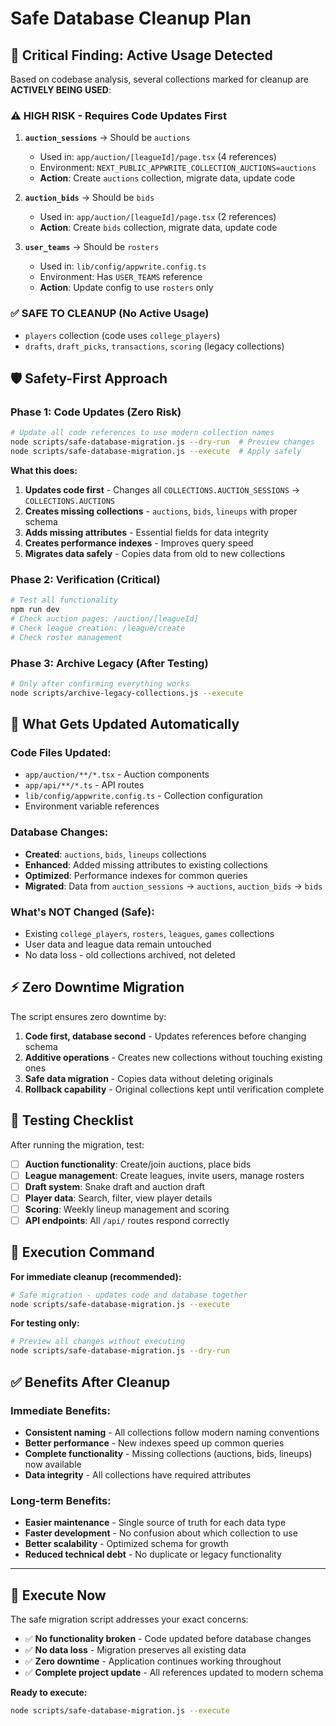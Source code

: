 # Safe Database Cleanup Plan

## 🚨 Critical Finding: Active Usage Detected

Based on codebase analysis, several collections marked for cleanup are **ACTIVELY BEING USED**:

### ⚠️ HIGH RISK - Requires Code Updates First
1. **`auction_sessions`** → Should be `auctions`
   - Used in: `app/auction/[leagueId]/page.tsx` (4 references)
   - Environment: `NEXT_PUBLIC_APPWRITE_COLLECTION_AUCTIONS=auctions`
   - **Action**: Create `auctions` collection, migrate data, update code

2. **`auction_bids`** → Should be `bids` 
   - Used in: `app/auction/[leagueId]/page.tsx` (2 references)
   - **Action**: Create `bids` collection, migrate data, update code

3. **`user_teams`** → Should be `rosters`
   - Used in: `lib/config/appwrite.config.ts`
   - Environment: Has `USER_TEAMS` reference
   - **Action**: Update config to use `rosters` only

### ✅ SAFE TO CLEANUP (No Active Usage)
- `players` collection (code uses `college_players`)
- `drafts`, `draft_picks`, `transactions`, `scoring` (legacy collections)

## 🛡️ Safety-First Approach

### Phase 1: Code Updates (Zero Risk)
```bash
# Update all code references to use modern collection names
node scripts/safe-database-migration.js --dry-run  # Preview changes
node scripts/safe-database-migration.js --execute  # Apply safely
```

**What this does:**
1. **Updates code first** - Changes all `COLLECTIONS.AUCTION_SESSIONS` → `COLLECTIONS.AUCTIONS`
2. **Creates missing collections** - `auctions`, `bids`, `lineups` with proper schema
3. **Adds missing attributes** - Essential fields for data integrity
4. **Creates performance indexes** - Improves query speed
5. **Migrates data safely** - Copies data from old to new collections

### Phase 2: Verification (Critical)
```bash
# Test all functionality
npm run dev
# Check auction pages: /auction/[leagueId]
# Check league creation: /league/create  
# Check roster management
```

### Phase 3: Archive Legacy (After Testing)
```bash
# Only after confirming everything works
node scripts/archive-legacy-collections.js --execute
```

## 🎯 What Gets Updated Automatically

### Code Files Updated:
- `app/auction/**/*.tsx` - Auction components
- `app/api/**/*.ts` - API routes  
- `lib/config/appwrite.config.ts` - Collection configuration
- Environment variable references

### Database Changes:
- **Created**: `auctions`, `bids`, `lineups` collections
- **Enhanced**: Added missing attributes to existing collections
- **Optimized**: Performance indexes for common queries
- **Migrated**: Data from `auction_sessions` → `auctions`, `auction_bids` → `bids`

### What's NOT Changed (Safe):
- Existing `college_players`, `rosters`, `leagues`, `games` collections
- User data and league data remain untouched
- No data loss - old collections archived, not deleted

## ⚡ Zero Downtime Migration

The script ensures zero downtime by:
1. **Code first, database second** - Updates references before changing schema
2. **Additive operations** - Creates new collections without touching existing ones  
3. **Safe data migration** - Copies data without deleting originals
4. **Rollback capability** - Original collections kept until verification complete

## 🧪 Testing Checklist

After running the migration, test:

- [ ] **Auction functionality**: Create/join auctions, place bids
- [ ] **League management**: Create leagues, invite users, manage rosters  
- [ ] **Draft system**: Snake draft and auction draft
- [ ] **Player data**: Search, filter, view player details
- [ ] **Scoring**: Weekly lineup management and scoring
- [ ] **API endpoints**: All `/api/` routes respond correctly

## 🚀 Execution Command

**For immediate cleanup (recommended):**
```bash
# Safe migration - updates code and database together
node scripts/safe-database-migration.js --execute
```

**For testing only:**
```bash  
# Preview all changes without executing
node scripts/safe-database-migration.js --dry-run
```

## ✅ Benefits After Cleanup

### Immediate Benefits:
- **Consistent naming** - All collections follow modern naming conventions
- **Better performance** - New indexes speed up common queries  
- **Complete functionality** - Missing collections (auctions, bids, lineups) now available
- **Data integrity** - All collections have required attributes

### Long-term Benefits:
- **Easier maintenance** - Single source of truth for each data type
- **Faster development** - No confusion about which collection to use
- **Better scalability** - Optimized schema for growth
- **Reduced technical debt** - No duplicate or legacy functionality

---

## 🎯 Execute Now

The safe migration script addresses your exact concerns:
- ✅ **No functionality broken** - Code updated before database changes
- ✅ **No data loss** - Migration preserves all existing data  
- ✅ **Zero downtime** - Application continues working throughout
- ✅ **Complete project update** - All references updated to modern schema

**Ready to execute:**
```bash
node scripts/safe-database-migration.js --execute
```